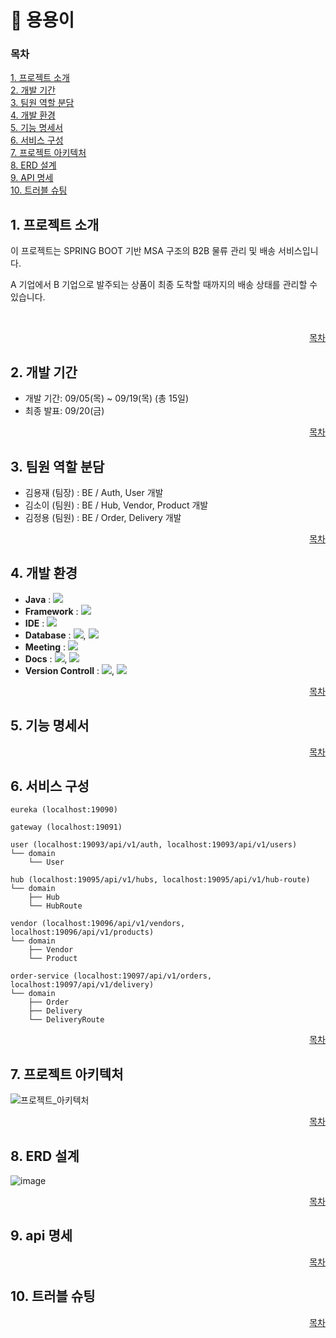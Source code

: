 # 🐉 용용이

### 목차
[1. 프로젝트 소개](#1-프로젝트-소개)  
[2. 개발 기간](#2-개발-기간)  
[3. 팀원 역할 분담](#3-팀원-역할-분담)  
[4. 개발 환경](#4-개발-환경)  
[5. 기능 명세서](#5-기능-명세서)  
[6. 서비스 구성](#6-서비스-구성)  
[7. 프로젝트 아키텍처](#7-프로젝트-아키텍처)  
[8. ERD 설계](#8-erd-설계)  
[9. API 명세](#9-api-명세)  
[10. 트러블 슈팅](#10-트러블-슈팅)

## 1. 프로젝트 소개
이 프로젝트는 SPRING BOOT 기반 MSA 구조의 B2B 물류 관리 및 배송 서비스입니다. <br>

A 기업에서 B 기업으로 발주되는 상품이 최종 도착할 때까지의 배송 상태를 관리할 수 있습니다.

<br>
<div align="right">

[목차](#목차)
</div>

## 2. 개발 기간

* 개발 기간: 09/05(목) ~ 09/19(목) (총 15일)
* 최종 발표: 09/20(금)

<div align="right">

[목차](#목차)

</div>

## 3. 팀원 역할 분담
- 김용재 (팀장) : BE / Auth, User 개발
- 김소이 (팀원) : BE / Hub, Vendor, Product 개발
- 김정용 (팀원) : BE / Order, Delivery 개발

<div align="right">

[목차](#목차)

</div>

## 4. 개발 환경
- **Java** : <img src = "https://img.shields.io/badge/Java 17-007396?&logo=java&logoColor=white">
- **Framework** : <img src = "https://img.shields.io/badge/Springboot 3-6DB33F?&logo=springboot&logoColor=white">
- **IDE** : <img src = "https://img.shields.io/badge/Intellij Idea-000000?&logo=intellijidea&logoColor=white">
- **Database** :  <img src = "https://img.shields.io/badge/PostgreSQL-4479A1?&logo=PostgreSQL&logoColor=white">, <img src = "https://img.shields.io/badge/Redis-FF4438?&logo=redis&logoColor=white">
- **Meeting** : <img src = "https://img.shields.io/badge/Discord-5865F2?&logo=discord&logoColor=white">
- **Docs** : <img src = "https://img.shields.io/badge/Swagger-85EA2D?&logo=swagger&logoColor=white">, <img src = "https://img.shields.io/badge/Notion-000000?&logo=Notion&logoColor=white">
- **Version Controll** : <img src = "https://img.shields.io/badge/Git-F05032?&logo=git&logoColor=white">, <img src = "https://img.shields.io/badge/Github-181717?&logo=github&logoColor=white">

<div align="right">

[목차](#목차)

</div>

## 5. 기능 명세서



<div align="right">

[목차](#목차)


</div>

## 6. 서비스 구성

```
eureka (localhost:19090)

gateway (localhost:19091)

user (localhost:19093/api/v1/auth, localhost:19093/api/v1/users)
└── domain
    └── User

hub (localhost:19095/api/v1/hubs, localhost:19095/api/v1/hub-route)
└── domain
    ├── Hub
    └── HubRoute

vendor (localhost:19096/api/v1/vendors, localhost:19096/api/v1/products)
└── domain
    ├── Vendor
    └── Product

order-service (localhost:19097/api/v1/orders, localhost:19097/api/v1/delivery)
└── domain
    ├── Order
    ├── Delivery
    └── DeliveryRoute
```

<div align="right">

[목차](#목차)

</div>

## 7. 프로젝트 아키텍처
![프로젝트_아키텍처](https://github.com/user-attachments/assets/baa11243-27d4-4c53-beab-1cedc102cd85)



<div align="right">

[목차](#목차)


</div>

## 8. ERD 설계
![image](https://github.com/user-attachments/assets/b7374a90-a778-4e0a-8968-8802871d373f)


<div align="right">

[목차](#목차)

</div>

## 9. api 명세


<div align="right">

[목차](#목차)


</div>



## 10. 트러블 슈팅

<div align="right">

[목차](#목차)

</div>
